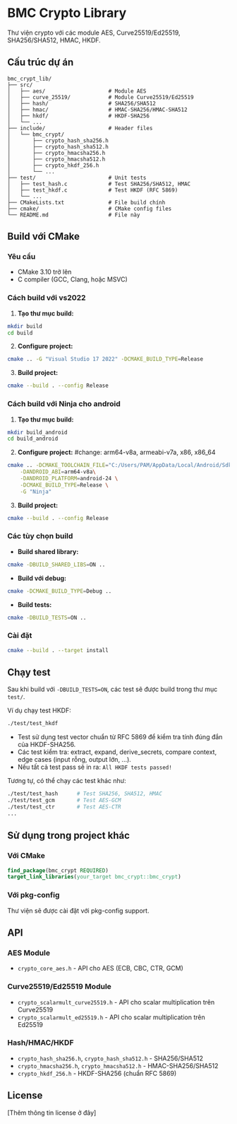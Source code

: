 # BMC Crypto Library

Thư viện crypto với các module AES, Curve25519/Ed25519, SHA256/SHA512, HMAC, HKDF.

## Cấu trúc dự án

```
bmc_crypt_lib/
├── src/
│   ├── aes/                    # Module AES
│   ├── curve_25519/            # Module Curve25519/Ed25519
│   ├── hash/                   # SHA256/SHA512
│   ├── hmac/                   # HMAC-SHA256/HMAC-SHA512
│   ├── hkdf/                   # HKDF-SHA256
│   └── ...
├── include/                    # Header files
│   └── bmc_crypt/
│       ├── crypto_hash_sha256.h
│       ├── crypto_hash_sha512.h
│       ├── crypto_hmacsha256.h
│       ├── crypto_hmacsha512.h
│       ├── crypto_hkdf_256.h
│       └── ...
├── test/                       # Unit tests
│   ├── test_hash.c             # Test SHA256/SHA512, HMAC
│   ├── test_hkdf.c             # Test HKDF (RFC 5869)
│   └── ...
├── CMakeLists.txt              # File build chính
├── cmake/                      # CMake config files
└── README.md                   # File này
```

## Build với CMake

### Yêu cầu
- CMake 3.10 trở lên
- C compiler (GCC, Clang, hoặc MSVC)

### Cách build với vs2022

1. **Tạo thư mục build:**
```bash
mkdir build
cd build
```

2. **Configure project:**
```bash
cmake .. -G "Visual Studio 17 2022" -DCMAKE_BUILD_TYPE=Release
```

3. **Build project:**
```bash
cmake --build . --config Release
```

### Cách build với Ninja cho android

1. **Tạo thư mục build:**
```bash
mkdir build_android
cd build_android
```

2. **Configure project:**
#change: arm64-v8a, armeabi-v7a, x86, x86_64
```bash
cmake .. -DCMAKE_TOOLCHAIN_FILE="C:/Users/PAM/AppData/Local/Android/Sdk/ndk/29.0.13599879/build/cmake/android.toolchain.cmake" \
    -DANDROID_ABI=arm64-v8a\
    -DANDROID_PLATFORM=android-24 \
    -DCMAKE_BUILD_TYPE=Release \
    -G "Ninja"
```

3. **Build project:**
```bash
cmake --build . --config Release
```

### Các tùy chọn build

- **Build shared library:**
```bash
cmake -DBUILD_SHARED_LIBS=ON ..
```

- **Build với debug:**
```bash
cmake -DCMAKE_BUILD_TYPE=Debug ..
```

- **Build tests:**
```bash
cmake -DBUILD_TESTS=ON ..
```

### Cài đặt

```bash
cmake --build . --target install
```

## Chạy test

Sau khi build với `-DBUILD_TESTS=ON`, các test sẽ được build trong thư mục `test/`.

Ví dụ chạy test HKDF:
```bash
./test/test_hkdf
```

- Test sử dụng test vector chuẩn từ RFC 5869 để kiểm tra tính đúng đắn của HKDF-SHA256.
- Các test kiểm tra: extract, expand, derive_secrets, compare context, edge cases (input rỗng, output lớn, ...).
- Nếu tất cả test pass sẽ in ra: `All HKDF tests passed!`

Tương tự, có thể chạy các test khác như:
```bash
./test/test_hash      # Test SHA256, SHA512, HMAC
./test/test_gcm       # Test AES-GCM
./test/test_ctr       # Test AES-CTR
...
```

## Sử dụng trong project khác

### Với CMake

```cmake
find_package(bmc_crypt REQUIRED)
target_link_libraries(your_target bmc_crypt::bmc_crypt)
```

### Với pkg-config

Thư viện sẽ được cài đặt với pkg-config support.

## API

### AES Module
- `crypto_core_aes.h` - API cho AES (ECB, CBC, CTR, GCM)

### Curve25519/Ed25519 Module
- `crypto_scalarmult_curve25519.h` - API cho scalar multiplication trên Curve25519
- `crypto_scalarmult_ed25519.h` - API cho scalar multiplication trên Ed25519

### Hash/HMAC/HKDF
- `crypto_hash_sha256.h`, `crypto_hash_sha512.h` - SHA256/SHA512
- `crypto_hmacsha256.h`, `crypto_hmacsha512.h` - HMAC-SHA256/SHA512
- `crypto_hkdf_256.h` - HKDF-SHA256 (chuẩn RFC 5869)

## License

[Thêm thông tin license ở đây] 